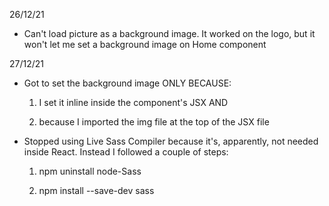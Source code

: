26/12/21

- Can't load picture as a background image. It worked on the logo, but it won't let me set a background image on Home component

27/12/21

- Got to set the background image ONLY BECAUSE:
  1. I set it inline inside the component's JSX AND 
  
  2. because I imported the img file at the top of the JSX file

- Stopped using Live Sass Compiler because it's, apparently, not needed inside React. Instead I followed a couple of steps:
  1. npm uninstall node-Sass
  
  2. npm install --save-dev sass
